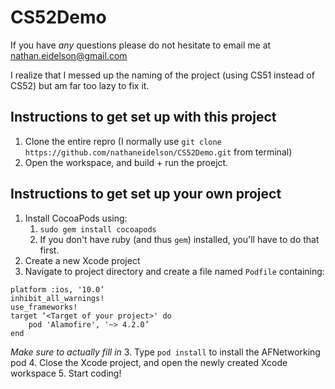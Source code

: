 # CS52Demo

If you have *any* questions please do not hesitate to email me at nathan.eidelson@gmail.com

I realize that I messed up the naming of the project (using CS51 instead of CS52) but am far too lazy to fix it.

## Instructions to get set up with this project

1. Clone the entire repro (I normally use `git clone https://github.com/nathaneidelson/CS52Demo.git` from terminal) 
2. Open the workspace, and build + run the proejct.

## Instructions to get set up your own project

1. Install CocoaPods using: 
    1. `sudo gem install cocoapods`
    2. If you don't have ruby (and thus `gem`) installed, you'll have to do that first.
2. Create a new Xcode project
2. Navigate to project directory and create a file named `Podfile` containing: 

```
platform :ios, '10.0’ 
inhibit_all_warnings! 
use_frameworks! 
target ‘<Target of your project>' do 
    pod 'Alamofire', '~> 4.2.0’ 
end 
```
_Make sure to actually fill in <Target of your project>_
3. Type `pod install` to install the AFNetworking pod 
4. Close the Xcode project, and open the newly created Xcode workspace
5. Start coding!
